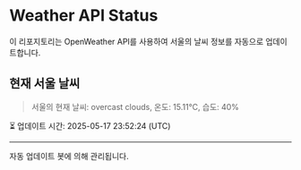 
# Weather API Status

이 리포지토리는 OpenWeather API를 사용하여 서울의 날씨 정보를 자동으로 업데이트합니다.

## 현재 서울 날씨
> 서울의 현재 날씨: overcast clouds, 온도: 15.11°C, 습도: 40%

⏳ 업데이트 시간: 2025-05-17 23:52:24 (UTC)

---
자동 업데이트 봇에 의해 관리됩니다.
